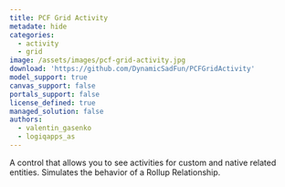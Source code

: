 ```yaml
---
title: PCF Grid Activity
metadate: hide
categories:
  - activity
  - grid
image: /assets/images/pcf-grid-activity.jpg
download: 'https://github.com/DynamicSadFun/PCFGridActivity'
model_support: true
canvas_support: false
portals_support: false
license_defined: true
managed_solution: false
authors:
  - valentin_gasenko
  - logiqapps_as
---
```

A control that allows you to see activities for custom and native related entities. Simulates the behavior of a Rollup Relationship.
